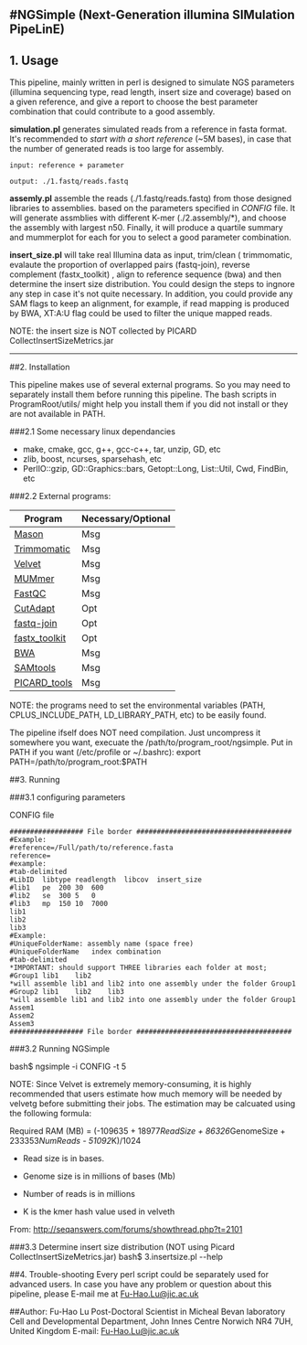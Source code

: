 #NGSimple (Next-Generation illumina SIMulation PipeLinE) 
------------------------------------------------------------------
## 1. Usage

This pipeline, mainly written in perl is designed to simulate NGS 
parameters (illumina sequencing type, read length, insert size and
 coverage) based on a given reference, and give a report to choose
 the best parameter combination that could contribute to a good 
assembly.

**simulation.pl** generates simulated reads from a reference in fasta
 format. It's recommended to *start with a short reference* (~5M 
bases), in case that the number of generated reads is too large for
 assembly.

    input: reference + parameter

    output: ./1.fastq/reads.fastq

**assemly.pl** assemble the reads (./1.fastq/reads.fastq) from those 
designed libraries to assemblies. based on the parameters specified 
in *CONFIG* file. It will generate assmblies with different K-mer 
(./2.assembly/*), and choose the assembly with largest n50. Finally,
 it will produce a quartile summary and mummerplot for each for you 
to select a good parameter combination.

**insert_size.pl** will take real Illumina data as input, trim/clean (
trimmomatic, evalaute the proportion of overlapped pairs (fastq-join),
 reverse complement (fastx_toolkit) , align to reference sequence 
(bwa) and then determine the insert size distribution. You could 
design the steps to ingnore any step in case it's not quite necessary. 
In addition, you could provide any SAM flags to keep an alignment, 
for example, if read mapping is produced by BWA, XT:A:U flag could be
 used to filter the unique mapped reads.

NOTE: the insert size is NOT collected by PICARD CollectInsertSizeMetrics.jar

----------------------------------------------------------------------

##2. Installation

This pipeline makes use of several external programs. So you may need to 
separately install them before running this pipeline. The bash scripts in
 ProgramRoot/utils/ might help you install them if you did not install or 
they are not available in PATH. 

###2.1 Some necessary linux dependancies

*    make, cmake, gcc, g++, gcc-c++, tar, unzip, GD, etc
*    zlib, boost, ncurses, sparsehash, etc
*    PerlIO::gzip, GD::Graphics::bars, Getopt::Long, List::Util, Cwd, FindBin, etc

###2.2 External programs:

**Program** | **Necessary/Optional**
----------- | ----------------------
[Mason](https://www.seqan.de/projects/mason/) | Msg
[Trimmomatic](http://www.usadellab.org/cms/?page=trimmomatic) | Msg
[Velvet](https://www.ebi.ac.uk/~zerbino/velvet/) | Msg
[MUMmer](http://mummer.sourceforge.net/) | Msg
[FastQC](http://www.bioinformatics.babraham.ac.uk/projects/fastqc/) | Msg
[CutAdapt](https://code.google.com/p/cutadapt/) | Opt
[fastq-join](https://code.google.com/p/ea-utils/) | Opt
[fastx_toolkit](http://hannonlab.cshl.edu/fastx_toolkit/index.html) | Opt
[BWA](http://bio-bwa.sourceforge.net/) | Msg
[SAMtools](http://samtools.sourceforge.net/) | Msg
[PICARD_tools](http://picard.sourceforge.net/) | Msg

NOTE: the programs need to set the environmental variables (PATH, 
CPLUS_INCLUDE_PATH, LD_LIBRARY_PATH, etc) to be easily found. 

The pipeline ifself does NOT need compilation. Just uncompress it somewhere
 you want, execuate the /path/to/program_root/ngsimple. Put in PATH if 
you want (/etc/profile or ~/.bashrc): 
	export PATH=/path/to/program_root:$PATH


##3. Running

###3.1 configuring parameters

CONFIG file

	################## File border ######################################
	#Example:
	#reference=/Full/path/to/reference.fasta
	reference=
	#example:
	#tab-delimited
	#LibID	libtype	readlength	libcov	insert_size
	#lib1	pe	200	30	600
	#lib2	se	300	5	0
	#lib3	mp	150	10	7000
	lib1
	lib2
	lib3
	#Example:
	#UniqueFolderName: assembly name (space free)
	#UniqueFolderName	index combination
	#tab-delimited
	*IMPORTANT: should support THREE libraries each folder at most;
	#Group1	lib1	lib2
	*will assemble lib1 and lib2 into one assembly under the folder Group1
	#Group2	lib1	lib2	lib3
	*will assemble lib1 and lib2 into one assembly under the folder Group1
	Assem1
	Assem2
	Assem3
	################## File border ######################################


###3.2 Running NGSimple

bash$ ngsimple -i CONFIG -t 5

NOTE: Since Velvet is extremely memory-consuming, it is highly recommended 
that users estimate how much memory will be needed by velvetg before 
submitting their jobs. The estimation may be calcuated using the following 
formula:

Required RAM (MB) = (-109635 + 18977*ReadSize + 86326*GenomeSize + 233353*NumReads - 51092*K)/1024

+ Read size is in bases.

+ Genome size is in millions of bases (Mb)

+ Number of reads is in millions

+ K is the kmer hash value used in velveth

From: http://seqanswers.com/forums/showthread.php?t=2101


###3.3 Determine insert size distribution (NOT using Picard CollectInsertSizeMetrics.jar)
	bash$ 3.insertsize.pl --help

##4. Trouble-shooting
Every perl script could be separately used for advanced users. In case
 you have any problem or question about this pipeline, please E-mail 
me at <Fu-Hao.Lu@jic.ac.uk>


##Author:
  Fu-Hao Lu
  Post-Doctoral Scientist in Micheal Bevan laboratory
  Cell and Developmental Department, John Innes Centre
  Norwich NR4 7UH, United Kingdom
  E-mail: <Fu-Hao.Lu@jic.ac.uk>
